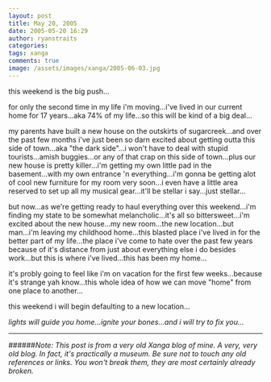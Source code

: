 ```yaml
---
layout: post
title: May 20, 2005
date: 2005-05-20 16:29
author: ryanstraits
categories:
tags: xanga
comments: true
image: /assets/images/xanga/2005-06-03.jpg
---
```

this weekend is the big push...

<!-- break -->

for only the second time in my life i'm moving...i've lived in our current home for 17 years...aka 74% of my life...so this will be kind of a big deal...

my parents have built a new house on the outskirts of sugarcreek...and over the past few months i've just been so darn excited about getting outta this side of town...aka "the dark side"...i won't have to deal with stupid tourists...amish buggies...or any of that crap on this side of town...plus our new house is pretty killer...i'm getting my own little pad in the basement...with my own entrance 'n everything...i'm gonna be getting alot of cool new furniture for my room very soon...i even have a little area reserved to set up all my musical gear...it'll be stellar i say...just stellar...

but now...as we're getting ready to haul everything over this weekend...i'm finding my state to be somewhat melancholic...it's all so bittersweet...i'm excited about the new house...my new room...the new location...but man...i'm leaving my childhood home...this blasted place i've lived in for the better part of my life...the place i've come to hate over the past few years because of it's distance from just about everything else i do besides work...but this is where i've lived...this has been my home...

it's probly going to feel like i'm on vacation for the first few weeks...because it's strange yah know...this whole idea of how we can move "home" from one place to another...

this weekend i will begin defaulting to a new location...

<em>lights will guide you home...ignite your bones...and i will try to fix you...</em>

---

######*Note: This post is from a very old Xanga blog of mine. A very, very old blog. In fact, it's practically a museum. Be sure not to touch any old references or links. You won't break them, they are most certainly already broken.*